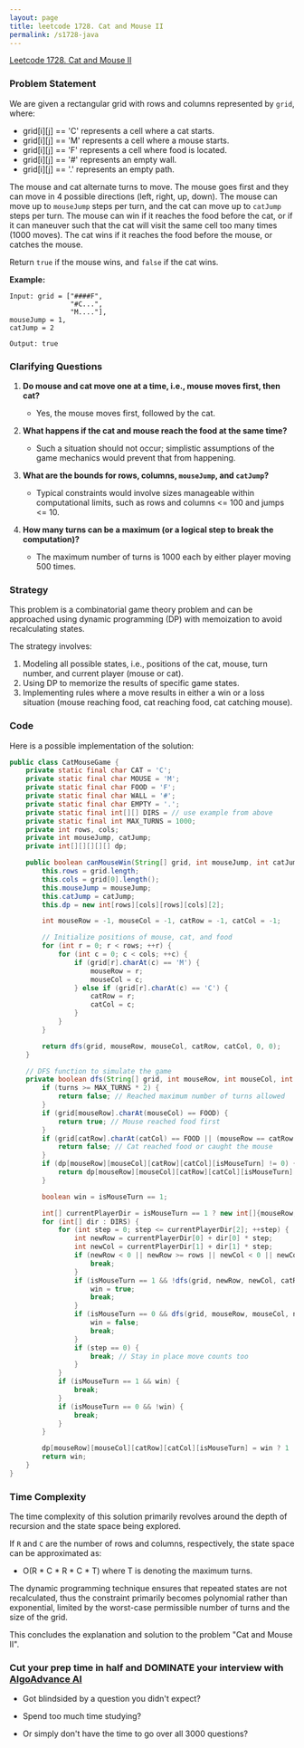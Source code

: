 ```yaml
---
layout: page
title: leetcode 1728. Cat and Mouse II
permalink: /s1728-java
---
```

[Leetcode 1728. Cat and Mouse II](https://algoadvance.github.io/algoadvance/l1728)
### Problem Statement

We are given a rectangular grid with rows and columns represented by `grid`, where:

- grid[i][j] == 'C' represents a cell where a cat starts.
- grid[i][j] == 'M' represents a cell where a mouse starts.
- grid[i][j] == 'F' represents a cell where food is located.
- grid[i][j] == '#' represents an empty wall.
- grid[i][j] == '.' represents an empty path.

The mouse and cat alternate turns to move. The mouse goes first and they can move in 4 possible directions (left, right, up, down). The mouse can move up to `mouseJump` steps per turn, and the cat can move up to `catJump` steps per turn. The mouse can win if it reaches the food before the cat, or if it can maneuver such that the cat will visit the same cell too many times (1000 moves). The cat wins if it reaches the food before the mouse, or catches the mouse.

Return `true` if the mouse wins, and `false` if the cat wins.

**Example:**

```plaintext
Input: grid = ["####F",
               "#C...",
               "M...."],
mouseJump = 1,
catJump = 2

Output: true
```

### Clarifying Questions

1. **Do mouse and cat move one at a time, i.e., mouse moves first, then cat?**
   - Yes, the mouse moves first, followed by the cat.

2. **What happens if the cat and mouse reach the food at the same time?**
   - Such a situation should not occur; simplistic assumptions of the game mechanics would prevent that from happening.

3. **What are the bounds for rows, columns, `mouseJump`, and `catJump`?**
   - Typical constraints would involve sizes manageable within computational limits, such as rows and columns <= 100 and jumps <= 10.

4. **How many turns can be a maximum (or a logical step to break the computation)?**
   - The maximum number of turns is 1000 each by either player moving 500 times.

### Strategy

This problem is a combinatorial game theory problem and can be approached using dynamic programming (DP) with memoization to avoid recalculating states. 

The strategy involves:
1. Modeling all possible states, i.e., positions of the cat, mouse, turn number, and current player (mouse or cat).
2. Using DP to memorize the results of specific game states.
3. Implementing rules where a move results in either a win or a loss situation (mouse reaching food, cat reaching food, cat catching mouse).

### Code

Here is a possible implementation of the solution:

```java
public class CatMouseGame {
    private static final char CAT = 'C';
    private static final char MOUSE = 'M';
    private static final char FOOD = 'F';
    private static final char WALL = '#';
    private static final char EMPTY = '.';
    private static final int[][] DIRS = // use example from above
    private static final int MAX_TURNS = 1000;
    private int rows, cols;
    private int mouseJump, catJump;
    private int[][][][][] dp;

    public boolean canMouseWin(String[] grid, int mouseJump, int catJump) {
        this.rows = grid.length;
        this.cols = grid[0].length();
        this.mouseJump = mouseJump;
        this.catJump = catJump;
        this.dp = new int[rows][cols][rows][cols][2];

        int mouseRow = -1, mouseCol = -1, catRow = -1, catCol = -1;

        // Initialize positions of mouse, cat, and food
        for (int r = 0; r < rows; ++r) {
            for (int c = 0; c < cols; ++c) {
                if (grid[r].charAt(c) == 'M') {
                    mouseRow = r;
                    mouseCol = c;
                } else if (grid[r].charAt(c) == 'C') {
                    catRow = r;
                    catCol = c;
                }
            }
        }

        return dfs(grid, mouseRow, mouseCol, catRow, catCol, 0, 0);
    }

    // DFS function to simulate the game
    private boolean dfs(String[] grid, int mouseRow, int mouseCol, int catRow, int catCol, int turns, int isMouseTurn) {
        if (turns >= MAX_TURNS * 2) {
            return false; // Reached maximum number of turns allowed
        }
        if (grid[mouseRow].charAt(mouseCol) == FOOD) {
            return true; // Mouse reached food first
        }
        if (grid[catRow].charAt(catCol) == FOOD || (mouseRow == catRow && mouseCol == catCol)) {
            return false; // Cat reached food or caught the mouse
        }
        if (dp[mouseRow][mouseCol][catRow][catCol][isMouseTurn] != 0) {
            return dp[mouseRow][mouseCol][catRow][catCol][isMouseTurn] == 1;
        }

        boolean win = isMouseTurn == 1;

        int[] currentPlayerDir = isMouseTurn == 1 ? new int[]{mouseRow, mouseCol, mouseJump} : new int[]{catRow, catCol, catJump};
        for (int[] dir : DIRS) {
            for (int step = 0; step <= currentPlayerDir[2]; ++step) {
                int newRow = currentPlayerDir[0] + dir[0] * step;
                int newCol = currentPlayerDir[1] + dir[1] * step;
                if (newRow < 0 || newRow >= rows || newCol < 0 || newCol >= cols || grid[newRow].charAt(newCol) == WALL) {
                    break;
                }
                if (isMouseTurn == 1 && !dfs(grid, newRow, newCol, catRow, catCol, turns + 1, 0)) {
                    win = true;
                    break;
                }
                if (isMouseTurn == 0 && dfs(grid, mouseRow, mouseCol, newRow, newCol, turns + 1, 1)) {
                    win = false;
                    break;
                }
                if (step == 0) {
                    break; // Stay in place move counts too
                }
            }
            if (isMouseTurn == 1 && win) {
                break;
            }
            if (isMouseTurn == 0 && !win) {
                break;
            }
        }

        dp[mouseRow][mouseCol][catRow][catCol][isMouseTurn] = win ? 1 : 2;
        return win;
    }
}
```

### Time Complexity

The time complexity of this solution primarily revolves around the depth of recursion and the state space being explored. 

If `R` and `C` are the number of rows and columns, respectively, the state space can be approximated as:
- O(R * C * R * C * T) where T is denoting the maximum turns.

The dynamic programming technique ensures that repeated states are not recalculated, thus the constraint primarily becomes polynomial rather than exponential, limited by the worst-case permissible number of turns and the size of the grid.

This concludes the explanation and solution to the problem "Cat and Mouse II".


### Cut your prep time in half and DOMINATE your interview with [AlgoAdvance AI](https://algoAdvance.com)

- Got blindsided by a question you didn't expect?

- Spend too much time studying?

- Or simply don't have the time to go over all 3000 questions?

